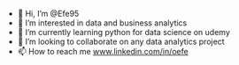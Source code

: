 - 👋 Hi, I’m @Efe95
- 👀 I’m interested in data and business analytics
- 🌱 I’m currently learning python for data science on udemy
- 💞️ I’m looking to collaborate on any data analytics project
- 📫 How to reach me www.linkedin.com/in/oefe

<!---
Efe95/Efe95 is a ✨ special ✨ repository because its `README.md` (this file) appears on your GitHub profile.
You can click the Preview link to take a look at your changes.
--->
